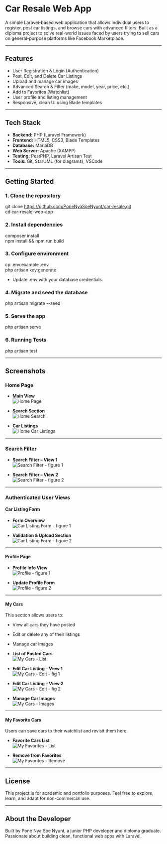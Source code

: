 # Car Resale Web App

A simple Laravel-based web application that allows individual users to register, post car listings, and browse cars with advanced filters. Built as a diploma project to solve real-world issues faced by users trying to sell cars on general-purpose platforms like Facebook Marketplace.

---

## Features

- User Registration & Login (Authentication)
- Post, Edit, and Delete Car Listings
- Upload and manage car images
- Advanced Search & Filter (make, model, year, price, etc.)
- Add to Favorites (Watchlist)
- User profile and listing management
- Responsive, clean UI using Blade templates

---

## Tech Stack

- **Backend:** PHP (Laravel Framework)
- **Frontend:** HTML5, CSS3, Blade Templates
- **Database:** MariaDB
- **Web Server:** Apache (XAMPP)
- **Testing:** PestPHP, Laravel Artisan Test
- **Tools:** Git, StarUML (for diagrams), VSCode

---

## Getting Started

### 1. Clone the repository

git clone https://github.com/PoneNyaSoeNyunt/car-resale.git <br>
cd car-resale-web-app

### 2. Install dependencies
composer install <br>
npm install && npm run build

### 3. Configure environment
cp .env.example .env <br>
php artisan key:generate

- Update .env with your database credentials.

### 4. Migrate and seed the database
php artisan migrate --seed

### 5. Serve the app
php artisan serve

### 6. Running Tests
php artisan test

---

## Screenshots

### Home Page

- **Main View**  
  ![Home Page](screenshots/homepage_1.png)

- **Search Section**  
  ![Home Search](screenshots/homepage_2.png)

- **Car Listings**  
  ![Home Car Listings](screenshots/homepage_3.png)

---

### Search Filter

- **Search Filter – View 1**  
  ![Search Filter - figure 1](screenshots/search_filter_1.png)

- **Search Filter – View 2**  
  ![Search Filter - figure 2](screenshots/search_filter_2.png)

---

### Authenticated User Views

#### Car Listing Form

- **Form Overview**  
  ![Car Listing Form - figure 1](screenshots/car_listing_form_1.png)

- **Validation & Upload Section**  
  ![Car Listing Form - figure 2](screenshots/car_listing_form_2.png)

---

#### Profile Page

- **Profile Info View**  
  ![Profile - figure 1](screenshots/profile_1.png)

- **Update Profile Form**  
  ![Profile - figure 2](screenshots/profile_2.png)

---

#### My Cars

This section allows users to:
- View all cars they have posted  
- Edit or delete any of their listings  
- Manage car images

- **List of Posted Cars**  
  ![My Cars - List](screenshots/manage_cars.png)

- **Edit Car Listing – View 1**  
  ![My Cars - Edit - fig 1](screenshots/edit_car_listing_1.png)

- **Edit Car Listing – View 2**  
  ![My Cars - Edit - fig 2](screenshots/edit_car_listing_2.png)

- **Manage Car Images**  
  ![My Cars - Images](screenshots/edit_car_images.png)

---

#### My Favorite Cars

Users can save cars to their watchlist and revisit them here.

- **Favorite Cars List**  
  ![My Favorites - List](screenshots/my_favorite_list.png)

- **Remove from Favorites**  
  ![My Favorites - Remove](screenshots/my_favorite_remove.png)

---

## License
This project is for academic and portfolio purposes.
Feel free to explore, learn, and adapt for non-commercial use.

---

## About the Developer
Built by Pone Nya Soe Nyunt, a junior PHP developer and diploma graduate.
Passionate about building clean, functional web apps with Laravel.